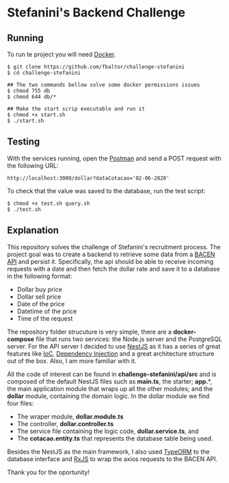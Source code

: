 # Stefanini's Backend Challenge

## Running
To run te project you will need [Docker](https://www.docker.com/).
```console
$ git clone https://github.com/fbaltor/challenge-stefanini
$ cd challenge-stefanini

## The two commands bellow solve some docker permissions issues
$ chmod 755 db
$ chmod 644 db/*

## Make the start scrip executable and run it
$ chmod +x start.sh
$ ./start.sh
```

## Testing

With the services running, open the [Postman](https://www.postman.com/) and send a POST request with the following URL:
```
http://localhost:3000/dollar?dataCotacao='02-06-2020'
```
To check that the value was saved to the database, run the test script:
```console
$ chmod +x test.sh query.sh
$ ./test.sh
```

## Explanation

This repository solves the challenge of Stefanini's recruitment process. The project goal was to create a backend to retrieve some data from a [BACEN API](https://dadosabertos.bcb.gov.br/dataset/dolar-americano-usd-todos-os-boletins-diarios) and persist it. Specifically, the api should be able to receive incoming requests with a date and then fetch the dollar rate and save it to a database in the following format:

- Dollar buy price
- Dollar sell price
- Date of the price
- Datetime of the price
- Time of the request

The repository folder strucuture is very simple, there are a **docker-compose** file that runs two services: the Node.js server and the PostgreSQL server. For the API server I decided to use [NestJS](https://docs.nestjs.com/) as it has a series of great features like [IoC](https://en.wikipedia.org/wiki/Inversion_of_control), [Dependency Injection](https://en.wikipedia.org/wiki/Dependency_injection) and a great architecture structure out of the box. Also, I am more familiar with it.

All the code of interest can be found in **challenge-stefanini/api/src** and is composed of the default NestJS files such as **main.ts**, the starter; **app.***, the main application module that wraps up all the other modules; and the **dollar** module, containing the domain logic. In the dollar module we find four files: 
- The wraper module, **dollar.module.ts**
- The controller, **dollar.controller.ts** 
- The service file containing the logic code, **dollar.service.ts**, and
- The **cotacao.entity.ts** that represents the database table being used.

Besides the NestJS as the main framework, I also used [TypeORM](https://typeorm.io/) to the database interface and [RxJS](https://rxjs.dev/) to wrap the axios requests to the BACEN API.

Thank you for the oportunity!
